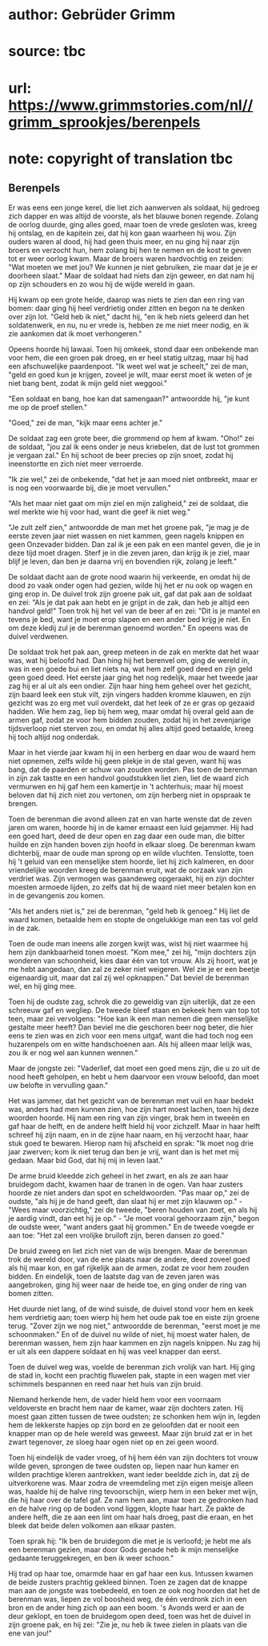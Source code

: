 # author: Gebrüder Grimm
# source: tbc
# url: https://www.grimmstories.com/nl//grimm_sprookjes/berenpels
# note: copyright of translation tbc

## Berenpels 

Er was eens een jonge kerel, die liet zich aanwerven als soldaat, hij
gedroeg zich dapper en was altijd de voorste, als het blauwe bonen
regende. Zolang de oorlog duurde, ging alles goed, maar toen de vrede
gesloten was, kreeg hij ontslag, en de kapitein zei, dat hij kon gaan
waarheen hij wou. Zijn ouders waren al dood, hij had geen thuis meer, en
nu ging hij naar zijn broers en verzocht hun, hem zolang bij hen te
nemen en de kost te geven tot er weer oorlog kwam. Maar de broers waren
hardvochtig en zeiden: "Wat moeten we met jou? We kunnen je niet
gebruiken, zie maar dat je je er doorheen slaat." Maar de soldaat had
niets dan zijn geweer, en dat nam hij op zijn schouders en zo wou hij de
wijde wereld in gaan.

Hij kwam op een grote heide, daarop was niets te zien dan een ring van
bomen: daar ging hij heel verdrietig onder zitten en begon na te denken
over zijn lot. "Geld heb ik niet," dacht hij, "en ik heb niets
geleerd dan het soldatenwerk, en nu, nu er vrede is, hebben ze me niet
meer nodig, en ik zie aankomen dat ik moet verhongeren."

Opeens hoorde hij lawaai. Toen hij omkeek, stond daar een onbekende man
voor hem, die een groen pak droeg, en er heel statig uitzag, maar hij
had een afschuwelijke paardenpoot. "Ik weet wel wat je scheelt," zei
de man, "geld en goed kun je krijgen, zoveel je wilt, maar eerst moet
ik weten of je niet bang bent, zodat ik mijn geld niet weggooi."

"Een soldaat en bang, hoe kan dat samengaan?" antwoordde hij, "je
kunt me op de proef stellen."

"Goed," zei de man, "kijk maar eens achter je."

De soldaat zag een grote beer, die grommend op hem af kwam. "Oho!" zei
de soldaat, "jou zal ik eens onder je neus kriebelen, dat de lust tot
grommen je vergaan zal." En hij schoot de beer precies op zijn snoet,
zodat hij ineenstortte en zich niet meer verroerde.

"Ik zie wel," zei de onbekende, "dat het je aan moed niet ontbreekt,
maar er is nog een voorwaarde bij, die je moet vervullen."

"Als het maar niet gaat om mijn ziel en mijn zaligheid," zei de
soldaat, die wel merkte wie hij voor had, want die geef ik niet weg."

"Je zult zelf zien," antwoordde de man met het groene pak, "je mag je
de eerste zeven jaar niet wassen en niet kammen, geen nagels knippen en
geen Onzevader bidden. Dan zal ik je een pak en een mantel geven, die je
in deze tijd moet dragen. Sterf je in die zeven jaren, dan krijg ik je
ziel, maar blijf je leven, dan ben je daarna vrij en bovendien rijk,
zolang je leeft."

De soldaat dacht aan de grote nood waarin hij verkeerde, en omdat hij de
dood zo vaak onder ogen had gezien, wilde hij het er nu ook op wagen en
ging erop in. De duivel trok zijn groene pak uit, gaf dat pak aan de
soldaat en zei: "Als je dat pak aan hebt en je grijpt in de zak, dan
heb je altijd een handvol geld!" Toen trok hij het vel van de beer af
en zei: "Dit is je mantel en tevens je bed, want je moet erop slapen en
een ander bed krijg je niet. En om deze kledij zul je de berenman
genoemd worden." En opeens was de duivel verdwenen.

De soldaat trok het pak aan, greep meteen in de zak en merkte dat het
waar was, wat hij beloofd had. Dan hing hij het berenvel om, ging de
wereld in, was in een goede bui en liet niets na, wat hem zelf goed deed
en zijn geld geen goed deed. Het eerste jaar ging het nog redelijk, maar
het tweede jaar zag hij er al uit als een ondier. Zijn haar hing hem
geheel over het gezicht, zijn baard leek een stuk vilt, zijn vingers
hadden kromme klauwen, en zijn gezicht was zo erg met vuil overdekt, dat
het leek of ze er gras op gezaaid hadden. Wie hem zag, liep bij hem weg,
maar omdat hij overal geld aan de armen gaf, zodat ze voor hem bidden
zouden, zodat hij in het zevenjarige tijdsverloop niet sterven zou, en
omdat hij alles altijd goed betaalde, kreeg hij toch altijd nog
onderdak.

Maar in het vierde jaar kwam hij in een herberg en daar wou de waard hem
niet opnemen, zelfs wilde hij geen plekje in de stal geven, want hij was
bang, dat de paarden er schuw van zouden worden. Pas toen de berenman in
zijn zak tastte en een handvol goudstukken liet zien, liet de waard zich
vermurwen en hij gaf hem een kamertje in 't achterhuis; maar hij moest
beloven dat hij zich niet zou vertonen, om zijn herberg niet in opspraak
te brengen.

Toen de berenman die avond alleen zat en van harte wenste dat de zeven
jaren om waren, hoorde hij in de kamer ernaast een luid gejammer. Hij
had een goed hart, deed de deur open en zag daar een oude man, die
bitter huilde en zijn handen boven zijn hoofd in elkaar sloeg. De
berenman kwam dichterbij, maar de oude man sprong op en wilde vluchten.
Tenslotte, toen hij 't geluid van een menselijke stem hoorde, liet hij
zich kalmeren, en door vriendelijke woorden kreeg de berenman eruit, wat
de oorzaak van zijn verdriet was. Zijn vermogen was gaandeweg opgeraakt,
hij en zijn dochter moesten armoede lijden, zo zelfs dat hij de waard
niet meer betalen kon en in de gevangenis zou komen.

"Als het anders niet is," zei de berenman, "geld heb ik genoeg." Hij
liet de waard komen, betaalde hem en stopte de ongelukkige man een tas
vol geld in de zak.

Toen de oude man ineens alle zorgen kwijt was, wist hij niet waarmee hij
hem zijn dankbaarheid tonen moest. "Kom mee," zei hij, "mijn dochters
zijn wonderen van schoonheid, kies daar één van tot vrouw. Als zij
hoort, wat je me hebt aangedaan, dan zal ze zeker niet weigeren. Wel zie
je er een beetje eigenaardig uit, maar dat zal zij wel opknappen." Dat
beviel de berenman wel, en hij ging mee.

Toen hij de oudste zag, schrok die zo geweldig van zijn uiterlijk, dat
ze een schreeuw gaf en wegliep. De tweede bleef staan en bekeek hem van
top tot teen, maar zei vervolgens: "Hoe kan ik een man nemen die geen
menselijke gestalte meer heeft? Dan beviel me die geschoren beer nog
beter, die hier eens te zien was en zich voor een mens uitgaf, want die
had toch nog een huzarenpels om en witte handschoenen aan. Als hij
alleen maar lelijk was, zou ik er nog wel aan kunnen wennen."

Maar de jongste zei: "Vaderlief, dat moet een goed mens zijn, die u zo
uit de nood heeft geholpen, en hebt u hem daarvoor een vrouw beloofd,
dan moet uw belofte in vervulling gaan."

Het was jammer, dat het gezicht van de berenman met vuil en haar bedekt
was, anders had men kunnen zien, hoe zijn hart moest lachen, toen hij
deze woorden hoorde. Hij nam een ring van zijn vinger, brak hem in
tweeën en gaf haar de helft, en de andere helft hield hij voor zichzelf.
Maar in haar helft schreef hij zijn naam, en in de zijne haar naam, en
hij verzocht haar, haar stuk goed te bewaren. Hierop nam hij afscheid en
sprak: "Ik moet nog drie jaar zwerven; kom ik niet terug dan ben je
vrij, want dan is het met mij gedaan. Maar bid God, dat hij mij in leven
laat."

De arme bruid kleedde zich geheel in het zwart, en als ze aan haar
bruidegom dacht, kwamen haar de tranen in de ogen. Van haar zusters
hoorde ze niet anders dan spot en scheldwoorden. "Pas maar op," zei de
oudste, "als hij je de hand geeft, dan slaat hij er met zijn klauwen
op." - "Wees maar voorzichtig," zei de tweede, "beren houden van
zoet, en als hij je aardig vindt, dan eet hij je op." - "Je moet
vooral gehoorzaam zijn," begon de oudste weer, "want anders gaat hij
grommen." En de tweede voegde er aan toe: "Het zal een vrolijke
bruiloft zijn, beren dansen zo goed."

De bruid zweeg en liet zich niet van de wijs brengen. Maar de berenman
trok de wereld door, van de ene plaats naar de andere, deed zoveel goed
als hij maar kon, en gaf rijkelijk aan de armen, zodat ze voor hem
zouden bidden. En eindelijk, toen de laatste dag van de zeven jaren was
aangebroken, ging hij weer naar de heide toe, en ging onder de ring van
bomen zitten.

Het duurde niet lang, of de wind suisde, de duivel stond voor hem en
keek hem verdrietig aan; toen wierp hij hem het oude pak toe en eiste
zijn groene terug. "Zover zijn we nog niet," antwoordde de berenman,
"eerst moet je me schoonmaken." En of de duivel nu wilde of niet, hij
moest water halen, de berenman wassen, hem zijn haar kammen en zijn
nagels knippen. Nu zag hij er uit als een dappere soldaat en hij was
veel knapper dan eerst.

Toen de duivel weg was, voelde de berenman zich vrolijk van hart. Hij
ging de stad in, kocht een prachtig fluwelen pak, stapte in een wagen
met vier schimmels bespannen en reed naar het huis van zijn bruid.

Niemand herkende hem, de vader hield hem voor een voornaam veldoverste
en bracht hem naar de kamer, waar zijn dochters zaten. Hij moest gaan
zitten tussen de twee oudsten; ze schonken hem wijn in, legden hem de
lekkerste hapjes op zijn bord en ze geloofden dat er nooit een knapper
man op de hele wereld was geweest. Maar zijn bruid zat er in het zwart
tegenover, ze sloeg haar ogen niet op en zei geen woord.

Toen hij eindelijk de vader vroeg, of hij hem één van zijn dochters tot
vrouw wilde geven, sprongen de twee oudsten op, liepen naar hun kamer en
wilden prachtige kleren aantrekken, want ieder beeldde zich in, dat zij
de uitverkorene was. Maar zodra de vreemdeling met zijn eigen meisje
alleen was, haalde hij de halve ring tevoorschijn, wierp hem in een
beker met wijn, die hij haar over de tafel gaf. Ze nam hem aan, maar
toen ze gedronken had en de halve ring op de boden vond liggen, klopte
haar hart. Ze pakte de andere helft, die ze aan een lint om haar hals
droeg, past die eraan, en het bleek dat beide delen volkomen aan elkaar
pasten.

Toen sprak hij: "Ik ben de bruidegom die met je is verloofd; je hebt me
als een berenman gezien, maar door Gods genade heb ik mijn menselijke
gedaante teruggekregen, en ben ik weer schoon."

Hij trad op haar toe, omarmde haar en gaf haar een kus. Intussen kwamen
de beide zusters prachtig gekleed binnen. Toen ze zagen dat de knappe
man aan de jongste was toebedeeld, en toen ze ook nog hoorden dat het de
berenman was, liepen ze vol boosheid weg, de één verdronk zich in een
bron en de ander hing zich op aan een boom. 's Avonds werd er aan de
deur geklopt, en toen de bruidegom open deed, toen was het de duivel in
zijn groene pak, en hij zei: "Zie je, nu heb ik twee zielen in plaats
van die ene van jou!"
